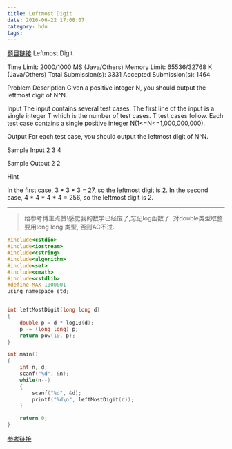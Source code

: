 ```yaml
---
title: Leftmost Digit
date: 2016-06-22 17:08:07
category: hdu
tags: 
---
```

[题目链接](http://acm.hdu.edu.cn/game/entry/problem/show.php?chapterid=2&sectionid=1&problemid=11)
Leftmost Digit

Time Limit: 2000/1000 MS (Java/Others) Memory Limit: 65536/32768 K (Java/Others)
Total Submission(s): 3331 Accepted Submission(s): 1464

Problem Description
Given a positive integer N, you should output the leftmost digit of N^N.
 

Input
The input contains several test cases. The first line of the input is a single integer T which is the number of test cases. T test cases follow.
Each test case contains a single positive integer N(1<=N<=1,000,000,000).
 

Output
For each test case, you should output the leftmost digit of N^N.
 

Sample Input
2
3
4
 

Sample Output
2
2

Hint

In the first case, 3 * 3 * 3 = 27, so the leftmost digit is 2.
In the second case, 4 * 4 * 4 * 4 = 256, so the leftmost digit is 2.
<hr />

> 给参考博主点赞!感觉我的数学已经废了,忘记log函数了.
> 对double类型取整要用long long 类型, 否则AC不过.

```c
#include<cstdio>
#include<iostream>
#include<cstring>
#include<algorithm>
#include<set>
#include<cmath>
#include<cstdlib>
#define MAX 1000001
using namespace std;


int leftMostDigit(long long d)
{
    double p = d * log10(d);
    p -= (long long) p;
    return pow(10, p);
}

int main()
{
    int n, d;
    scanf("%d", &n);
    while(n--)
    {
        scanf("%d", &d);
        printf("%d\n", leftMostDigit(d));
    }

    return 0;
}

```

[参考链接](http://blog.sina.com.cn/s/blog_64e467d60100zznb.html)
